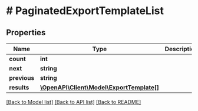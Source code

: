 # # PaginatedExportTemplateList

## Properties

Name | Type | Description | Notes
------------ | ------------- | ------------- | -------------
**count** | **int** |  |
**next** | **string** |  | [optional]
**previous** | **string** |  | [optional]
**results** | [**\OpenAPI\Client\Model\ExportTemplate[]**](ExportTemplate.md) |  |

[[Back to Model list]](../../README.md#models) [[Back to API list]](../../README.md#endpoints) [[Back to README]](../../README.md)
